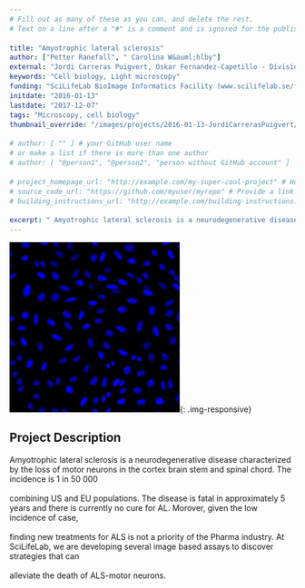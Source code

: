 ```yaml
---
# Fill out as many of these as you can, and delete the rest.
# Text on a line after a "#" is a comment and is ignored for the published page.

title: "Amyotrophic lateral sclerosis"
author: ["Petter Ranefall", " Carolina W&auml;hlby"]
external: "Jordi Carreras Puigvert, Oskar Fernandez-Capetillo - Division of Translational Medicine and Chemical Biology Department of Medical Biochemistry and Biophysics Karolinska Institutet, SciLifeLab, Stockholm"
keywords: "Cell biology, Light microscopy"
funding: "SciLifeLab BioImage Informatics Facility (www.scilifelab.se/facilities/bioimage-informatics)"
initdate: "2016-01-13"
lastdate: "2017-12-07"
tags: "Microscopy, cell biology"
thumbnail_override: "/images/projects/2016-01-13-JordiCarrerasPuigvert/5878e595bc783.png"

# author: [ "" ] # your GitHub user name
# or make a list if there is more than one author
# author: [ "@person1", "@person2", "person without GitHub account" ]

# project_homepage_url: "http://example.com/my-super-cool-project" # Homepage for this project
# source_code_url: "https://github.com/myuser/myrepo" # Provide a link to your code
# building_instructions_url: "http://example.com/building-instructions.pdf" # how to build the model out of LEGO (*not* how to build the source code)

excerpt: " Amyotrophic lateral sclerosis is a neurodegenerative disease characterized by the loss of motor neurons in the cortex brain stem and spinal chord. The incidence is 1 in 50 000  combining US and EU po..."
---
```


![Amyotrophic lateral sclerosis](/images/projects/2016-01-13-JordiCarrerasPuigvert/5878e595bc783.png){: .img-responsive}
## Project Description
 Amyotrophic lateral sclerosis is a neurodegenerative disease characterized by the loss of motor neurons in the cortex brain stem and spinal chord. The incidence is 1 in 50 000 <br/><br/>combining US and EU populations. The disease is fatal in approximately 5 years and there is currently no cure for AL. Morover, given the low incidence of case, <br/><br/>finding new treatments for ALS is not a priority of the Pharma industry. At SciLifeLab, we are developing several image based assays to discover strategies that can <br/><br/>alleviate the death of ALS-motor neurons. 
